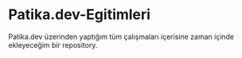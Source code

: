 # Patika.dev-Egitimleri
Patika.dev üzerinden yaptığım tüm çalışmaları içerisine zaman içinde ekleyeceğim bir repository.

